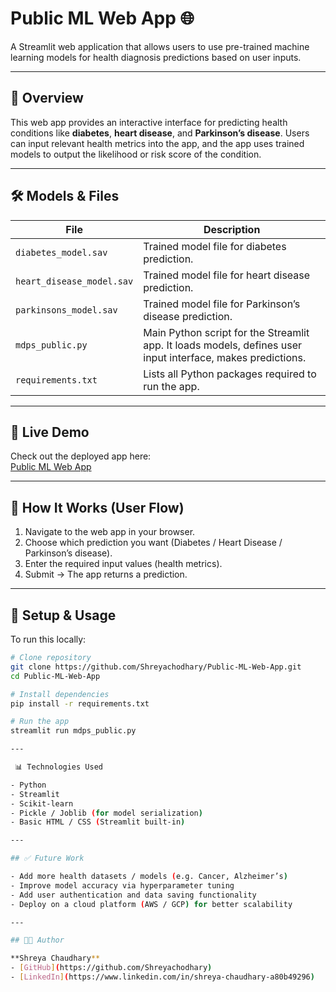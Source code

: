 # Public ML Web App 🌐

A Streamlit web application that allows users to use pre-trained machine learning models for health diagnosis predictions based on user inputs.

---

## 📌 Overview

This web app provides an interactive interface for predicting health conditions like **diabetes**, **heart disease**, and **Parkinson’s disease**. Users can input relevant health metrics into the app, and the app uses trained models to output the likelihood or risk score of the condition.

---

## 🛠️ Models & Files

| File | Description |
|------|-------------|
| `diabetes_model.sav` | Trained model file for diabetes prediction. |
| `heart_disease_model.sav` | Trained model file for heart disease prediction. |
| `parkinsons_model.sav` | Trained model file for Parkinson’s disease prediction. |
| `mdps_public.py` | Main Python script for the Streamlit app. It loads models, defines user input interface, makes predictions. |
| `requirements.txt` | Lists all Python packages required to run the app. |

---

## 🚀 Live Demo

Check out the deployed app here:  
[Public ML Web App](https://public-ml-web-app-m6ahysamrqgauju9ynevrf.streamlit.app/)

---

## 🧪 How It Works (User Flow)

1. Navigate to the web app in your browser.  
2. Choose which prediction you want (Diabetes / Heart Disease / Parkinson’s disease).  
3. Enter the required input values (health metrics).  
4. Submit → The app returns a prediction.  

---

## 🔧 Setup & Usage

To run this locally:

```bash
# Clone repository
git clone https://github.com/Shreyachodhary/Public-ML-Web-App.git
cd Public-ML-Web-App

# Install dependencies
pip install -r requirements.txt

# Run the app
streamlit run mdps_public.py

---

 📊 Technologies Used

- Python  
- Streamlit  
- Scikit-learn  
- Pickle / Joblib (for model serialization)  
- Basic HTML / CSS (Streamlit built-in)  

---

## ✅ Future Work

- Add more health datasets / models (e.g. Cancer, Alzheimer’s)  
- Improve model accuracy via hyperparameter tuning  
- Add user authentication and data saving functionality  
- Deploy on a cloud platform (AWS / GCP) for better scalability  

---

## 🧑‍💻 Author

**Shreya Chaudhary**  
- [GitHub](https://github.com/Shreyachodhary)  
- [LinkedIn](https://www.linkedin.com/in/shreya-chaudhary-a80b49296)  
